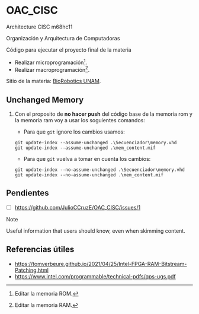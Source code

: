 # OAC_CISC
  Architecture CISC m68hc11

Organización y Arquitectura de Computadoras

Código para ejecutar el proyecto final de la materia
- Realizar microprogramación[^1].
- Realizar macroprogramación[^2].

Sitio de la materia: [BioRobotics UNAM](https://biorobotics.fi-p.unam.mx/organizacion-y-arquitectura-de-computadoras/).

## Unchanged Memory

  1. Con el proposito de **no hacer push** del código base de la memoria rom y la memoria ram voy a usar los soguientes comandos:

     - Para que `git` ignore los cambios usamos:
      ```
      git update-index --assume-unchanged .\Secuenciador\memory.vhd
      git update-index --assume-unchanged .\mem_content.mif
      ```

     - Para que `git` vuelva a tomar en cuenta los cambios:
      ```
      git update-index --no-assume-unchanged .\Secuenciador\memory.vhd
      git update-index --no-assume-unchanged .\mem_content.mif
      ```
## Pendientes
 - [ ] https://github.com/JulioCCruzE/OAC_CISC/issues/1

> [!NOTE]
> Useful information that users should know, even when skimming content.

## Referencias útiles

 - https://tomverbeure.github.io/2021/04/25/Intel-FPGA-RAM-Bitstream-Patching.html
 - https://www.intel.com/programmable/technical-pdfs/qps-ugs.pdf

[^1]: Editar la memoria ROM.
[^2]: Editar la memoria RAM.
